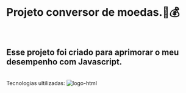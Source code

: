 <h1>Projeto conversor de moedas.🚀💰</h1>
<br>
<h2>Esse projeto foi criado para aprimorar o meu desempenho com Javascript.</h2>
<br>
Tecnologias ultilizadas:
<img src= "https://img.shields.io/badge/HTML5-E34F26?style=for-the-badge&logo=html5&logoColor=white" alt="logo-html"
